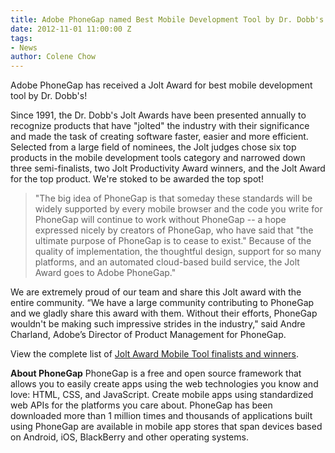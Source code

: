 ```yaml
---
title: Adobe PhoneGap named Best Mobile Development Tool by Dr. Dobb's Jolt Awards
date: 2012-11-01 11:00:00 Z
tags:
- News
author: Colene Chow
---
```


Adobe PhoneGap has received a Jolt Award for best mobile development tool by Dr. Dobb's!

Since 1991, the Dr. Dobb's Jolt Awards have been presented annually to recognize products that have "jolted" the industry with their significance and made the task of creating software faster, easier and more efficient. Selected from a large field of nominees, the Jolt judges chose six top products in the mobile development tools category and narrowed down three semi-finalists, two Jolt Productivity Award winners, and the Jolt Award for the top product. We're stoked to be awarded the top spot!

>"The big idea of PhoneGap is that someday these standards will be widely supported by every mobile browser and the code you write for PhoneGap will continue to work without PhoneGap -- a hope expressed nicely by creators of PhoneGap, who have said that "the ultimate purpose of PhoneGap is to cease to exist." Because of the quality of implementation, the thoughtful design, support for so many platforms, and an automated cloud-based build service, the Jolt Award goes to Adobe PhoneGap."

We are extremely proud of our team and share this Jolt award with the entire community. “We have a large community contributing to PhoneGap and we gladly share this award with them. Without their efforts, PhoneGap wouldn't be making such impressive strides in the industry," said Andre Charland, Adobe’s Director of Product Management for PhoneGap.

View the complete list of [Jolt Award Mobile Tool finalists and winners](http://www.drdobbs.com/joltawards).

__About PhoneGap__
PhoneGap is a free and open source framework that allows you to easily create apps using the web technologies you know and love: HTML, CSS, and JavaScript. Create mobile apps using standardized web APIs for the platforms you care about. PhoneGap has been downloaded more than 1 million times and thousands of applications built using PhoneGap are available in mobile app stores that span devices based on Android, iOS, BlackBerry and other operating systems.